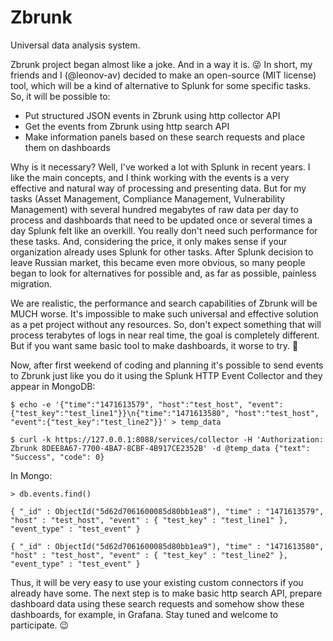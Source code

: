 # Zbrunk
Universal data analysis system.

Zbrunk project began almost like a joke. And in a way it is. 😜 In short, my friends and I (@leonov-av) decided to make an open-source (MIT license) tool, which will be a kind of alternative to Splunk for some specific tasks. So, it will be possible to:

* Put structured JSON events in Zbrunk using http collector API 
* Get the events from Zbrunk using http search API
* Make information panels based on these search requests and place them on dashboards

Why is it necessary? Well, I've worked a lot with Splunk in recent years. I like the main concepts, and I think working with the events is a very effective and natural way of processing and presenting data. But for my tasks (Asset Management, Compliance Management, Vulnerability Management) with several hundred megabytes of raw data per day to process and dashboards that need to be updated once or several times a day Splunk felt like an overkill. You really don't need such performance for these tasks. And, considering the price, it only makes sense if your organization already uses Splunk for other tasks. After Splunk decision to leave Russian market, this became even more obvious, so many people began to look for alternatives for possible and, as far as possible, painless migration. 

We are realistic, the performance and search capabilities of Zbrunk will be MUCH worse. It's impossible to make such universal and effective solution as a pet project without any resources. So, don't expect something that will process terabytes of logs in near real time, the goal is completely different. But if you want same basic tool to make dashboards, it worse to try. 🙂

Now, after first weekend of coding and planning it's possible to send events to Zbrunk just like you do it using the Splunk HTTP Event Collector and they appear in MongoDB:

`$ echo -e '{"time":"1471613579", "host":"test_host", "event":{"test_key":"test_line1"}}\n{"time":"1471613580", "host":"test_host", "event":{"test_key":"test_line2"}}' > temp_data`

`$ curl -k https://127.0.0.1:8088/services/collector -H 'Authorization: Zbrunk 8DEE8A67-7700-4BA7-8CBF-4B917CE2352B' -d @temp_data
{"text": "Success", "code": 0}`

In Mongo:

`> db.events.find()`

`{ "_id" : ObjectId("5d62d7061600085d80bb1ea8"), "time" : "1471613579", "host" : "test_host", "event" : { "test_key" : "test_line1" }, "event_type" : "test_event" }`

`{ "_id" : ObjectId("5d62d7061600085d80bb1ea9"), "time" : "1471613580", "host" : "test_host", "event" : { "test_key" : "test_line2" }, "event_type" : "test_event" }`

Thus, it will be very easy to use your existing custom connectors if you already have some. The next step is to make basic http search API, prepare dashboard data using these search requests and somehow show these dashboards, for example, in Grafana. Stay tuned and welcome to participate. 😉
